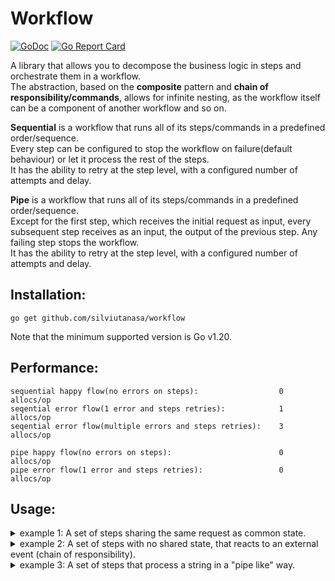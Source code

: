 # Workflow

[![GoDoc][doc-img]][doc]
[![Go Report Card][go-report-img]][go-report]

A library that allows you to decompose the business logic in steps and orchestrate them in a workflow. \
The abstraction, based on the <strong>composite</strong> pattern and <strong>chain of responsibility/commands</strong>,
allows for infinite nesting, as the workflow itself can be a component of another workflow and so on.

**Sequential** is a workflow that runs all of its steps/commands in a predefined order/sequence. \
Every step can be configured to stop the workflow on failure(default behaviour) or let it process the rest of the
steps. \
It has the ability to retry at the step level, with a configured number of attempts and delay.

**Pipe** is a workflow that runs all of its steps/commands in a predefined order/sequence. \
Except for the first step, which receives the initial request as input, every subsequent step receives as an input, the
output of the previous step. Any failing step stops the workflow. \
It has the ability to retry at the step level, with a configured number of attempts and delay.

## Installation:

```
go get github.com/silviutanasa/workflow
```

Note that the minimum supported version is Go v1.20.

## Performance:

```
sequential happy flow(no errors on steps):                  0 allocs/op
seqential error flow(1 error and steps retries):            1 allocs/op
seqential error flow(multiple errors and steps retries):    3 allocs/op

pipe happy flow(no errors on steps):                        0 allocs/op
pipe error flow(1 error and steps retries):                 0 allocs/op
```

## Usage:
<details>
<summary>example 1: A set of steps sharing the same request as common state.</summary>

```Go
package main

import (
	"bytes"
	"context"
	"fmt"
	"io"
	"strings"

	"github.com/silviutanasa/workflow"
)

func main() {
	step1 := extractData{
		name:       "extract-some-data",
		dataSource: strings.NewReader("some string in lowercase"),
	}
	step2 := transformData{name: "transform-some-data"}
	step3 := sendData{name: "send-some-data"}
	wfConfig := []workflow.SequentialStepConfig[*request]{
		{Step: &step1},
		{Step: &step2},
		{Step: &step3},
	}
	wf := workflow.NewSequential("ETL", wfConfig, nil)
	req := request{id: "1"}
	err := wf.Execute(context.Background(), &req)
	if err != nil {
		fmt.Printf("Workflow processed with errors: %v", err)
	}
}

type request struct {
	id        string
	inputData []byte
}

/*
EXTRACT
*/
type extractData struct {
	name       string
	dataSource io.Reader
}

func (e *extractData) Name() string {
	return e.name
}

func (e *extractData) Execute(ctx context.Context, req *request) error {
	inp, err := io.ReadAll(e.dataSource)
	if err != nil {
		return err
	}
	req.inputData = inp

	return nil
}

/*
TRANSFORM
*/
type transformData struct {
	name string
}

func (t *transformData) Name() string {
	return t.name
}

func (t *transformData) Execute(ctx context.Context, req *request) error {
	req.inputData = bytes.ToUpper(req.inputData)

	return nil
}

/*
LOAD
*/
type sendData struct {
	name string
}

func (s *sendData) Name() string {
	return s.name
}

func (s *sendData) Execute(ctx context.Context, req *request) error {
	fmt.Printf("%s", req.inputData)

	return nil
}


```
</details>
<details>
<summary>example 2: A set of steps with no shared state, that reacts to an external event (chain of responsibility).</summary> All the
steps have the chance to process the event(by setting "ContinueWorkflowOnError: true" for every StepConfig).

```Go
package main

import (
	"context"
	"fmt"

	"github.com/silviutanasa/workflow"
)

func main() {
	step1 := notifySalesDepartment{name: "notify-sales-department"}
	step2 := notifyManagementDepartment{name: "notify-management-department"}
	step3 := notifyPagerDuty{name: "notify-pager-duty"}
	step4 := notifyOnboardingDepartment{name: "notify-onboarding-department"}
	wfConfig := []workflow.SequentialStepConfig[event]{
		{Step: &step1, ContinueWorkflowOnError: true},
		{Step: &step2, ContinueWorkflowOnError: true},
		{Step: &step3, ContinueWorkflowOnError: true},
		{Step: &step4, ContinueWorkflowOnError: true},
	}
	wf := workflow.NewSequential("ETL", wfConfig, nil)
	req := event{name: "client created"}
	err := wf.Execute(context.Background(), req)
	if err != nil {
		fmt.Printf("Workflow processed with errors: %v", err)
	}
}

type event struct {
	name string
}

/*
NOTIFY SALES DEPARTMENT
*/
type notifySalesDepartment struct {
	name string
}

func (e *notifySalesDepartment) Name() string {
	return e.name
}

func (e *notifySalesDepartment) Execute(ctx context.Context, req event) error {
	if req.name != "client created" {
		return nil
	}
	fmt.Println("Notifying sales department")

	return nil
}

/*
NOTIFY MANAGEMENT DEPARTMENT
*/
type notifyManagementDepartment struct {
	name string
}

func (t *notifyManagementDepartment) Name() string {
	return t.name
}

func (t *notifyManagementDepartment) Execute(ctx context.Context, req event) error {
	if req.name != "contract cancelled" {
		return nil
	}
	fmt.Println("Notifying management department")

	return nil
}

/*
NOTIFY PAGER DUTY
*/
type notifyPagerDuty struct {
	name string
}

func (s *notifyPagerDuty) Name() string {
	return s.name
}

func (s *notifyPagerDuty) Execute(ctx context.Context, req event) error {
	if req.name != "critical error" {
		return nil
	}
	fmt.Println("Notifying pager duty")

	return nil
}

/*
NOTIFY ONBOARDING DEPARTMENT
*/
type notifyOnboardingDepartment struct {
	name string
}

func (n *notifyOnboardingDepartment) Name() string {
	return n.name
}

func (n *notifyOnboardingDepartment) Execute(ctx context.Context, req event) error {
	if req.name != "client created" {
		return nil
	}
	fmt.Println("Notifying onboarding department")

	return nil
}

```
</details>
<details>
<summary>example 3: A set of steps that process a string in a "pipe like" way.</summary> All the
steps have the chance to process the event(by setting "ContinueWorkflowOnError: true" for every StepConfig).

```Go
package main

import (
	"context"
	"fmt"
	"strings"

	"github.com/silviutanasa/workflow"
)

func main() {
	stepsCfg := []workflow.PipeStepConfig[string]{
		{Step: &trimSpaces{name: "trim-spaces"}},
		{Step: &removeCommas{name: "remove-commas"}},
		{Step: &removeDots{name: "remove-dots"}},
		{Step: &transformToUppercase{name: "transform-to-upper"}},
	}

	wf := workflow.NewPipe("ETL", stepsCfg, nil)
	output, err := wf.Execute(context.TODO(), "    I. am. the, string. to be transformed,   ,     ")
	if err != nil {
		fmt.Printf("Workflow processed with errors: %v", err)
	}
}

type trimSpaces struct {
	name string
}

func (s *trimSpaces) Name() string {
	return s.name
}

func (s *trimSpaces) Execute(ctx context.Context, req string) (string, error) {
	return strings.TrimSpace(req), nil
}

type transformToUppercase struct {
	name string
}

func (s *transformToUppercase) Name() string {
	return s.name
}

func (s *transformToUppercase) Execute(ctx context.Context, req string) (string, error) {
	return strings.ToUpper(req), nil
}

type removeCommas struct {
	name string
}

func (s *removeCommas) Name() string {
	return s.name
}

func (s *removeCommas) Execute(ctx context.Context, req string) (string, error) {
	return strings.ReplaceAll(req, ",", ""), nil
}

type removeDots struct {
	name string
}

func (s *removeDots) Name() string {
	return s.name
}

func (s *removeDots) Execute(ctx context.Context, req string) (string, error) {
	return strings.ReplaceAll(req, ".", ""), nil
}

```
</details>

[doc-img]: https://pkg.go.dev/badge/silviutanasa/workflow
[doc]: https://pkg.go.dev/github.com/silviutanasa/workflow
[go-report-img]: https://goreportcard.com/badge/github.com/silviutanasa/workflow
[go-report]: https://goreportcard.com/report/github.com/silviutanasa/workflow